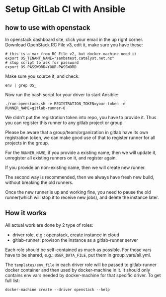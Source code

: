 # Setup GitLab CI with Ansible

## how to use with openstack

In openstack dashboard site, click your email in the up right corner.
Download OpenStack RC File v3, edit it, make sure you have these:

    # this is a var from RC File v2, but docker-machine need it
    export OS_TENANT_NAME="sambatest.catalyst.net.nz"
    # stop script to ask for password
    export OS_PASSWORD=YOUR-PASSWORD

Make sure you source it, and check:

    env | grep OS_

Now run the bash script for your driver to start Ansible:

    ./run-openstack.sh -e REGISTRATION_TOKEN=your-token -e RUNNER_NAME=gitlab-runner-0

We didn't put the registration token into repo, you have to provide it.
Thus you can register this runner to any gitlab project or group.

Please be aware that a group/team/organization in gitlab have its own
registration token, we can make good use of that to register runner for all
projects in the group.

For the `RUNNER_NAME`, if you provide a existing name, then we will update it,
unregister all existing runners on it, and register again.

If you provide an non-existing name, then we will create new runner.

The second way is recommended, then we always have fresh new build, without
breaking the old runners.

Once the new runner is up and working fine, you need to pause the old
runner(which will stop it to receive new jobs), and delete the instance later.

## How it works

All actual work are done by 2 type of roles:

- driver role, e.g.: openstack, create instance in cloud
- gitlab-runner: provison the instance as a gitlab-runner server

Each role should be self-contained as much as possible. For those vars have to
be shared, e.g.: `USER_DATA_FILE`, put them in group_vars/all.yml.

The `templates/env_file` in each driver role will be passed to gitlab-runner
docker container and then used by docker-machine in it. It should only contains
env vars needed by docker-machine for that specific driver. To get full list:

    docker-machine create --driver openstack --help

